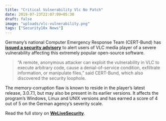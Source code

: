 ```yaml
---
title: "Critical Vulnerability Vlc No Patch"
date: 2019-07-23T22:07:09+05:30
draft: false
image: "uploads/vlc-vulnerability.png"
tags: ["Security10x News"]
---
```


Germany’s national Computer Emergency Response Team (CERT-Bund) has **[issued a security advisory](https://www.cert-bund.de/advisoryshort/CB-K19-0634")** to alert users of VLC media player of a severe vulnerability affecting this extremely popular open-source software.

> “A remote, anonymous attacker can exploit the vulnerability in VLC to execute arbitrary code, cause a denial-of-service condition, exfiltrate information, or manipulate files,” said CERT-Bund, which also discovered the security loophole.

The memory-corruption flaw is known to reside in the player’s latest release, 3.0.7.1, but may also be present in its earlier versions. It affects the program’s Windows, Linux and UNIX versions and has earned a score of 4 out of 5 on the German agency’s severity scale.


Read the full story on **[WeLiveSecurity](https://www.welivesecurity.com/2019/07/22/critical-vulnerability-vlc-no-patch/)**.